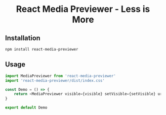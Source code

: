 <h1 align="center">React Media Previewer - Less is More</h1>

## Installation

```
npm install react-media-previewer
```
## Usage

```js
import MediaPreviewer from 'react-media-previewer'
import 'react-media-previewer/dist/index.css'

const Demo = () => {
    return <MediaPreviewer visible={visible} setVisible={setVisible} url={url} type={type} name={name} />
}

export default Demo
```